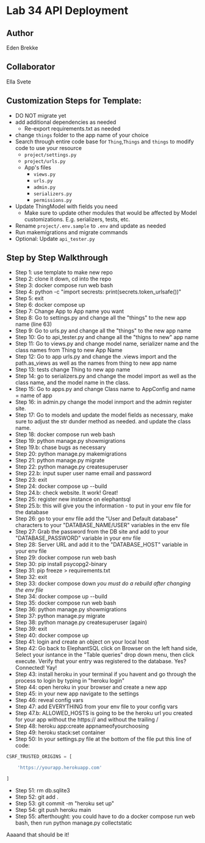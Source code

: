 # Lab 34 API Deployment

## Author

Eden Brekke

## Collaborator

Ella Svete

## Customization Steps for Template:

- DO NOT migrate yet
- add additional dependencies as needed
  - Re-export requirements.txt as needed
- change `things` folder to the app name of your choice
- Search through entire code base for `Thing`,`Things` and `things` to modify code to use your resource
  - `project/settings.py`
  - `project/urls.py`
  - App's files
    - `views.py`
    - `urls.py`
    - `admin.py`
    - `serializers.py`
    - `permissions.py`
- Update ThingModel with fields you need
  - Make sure to update other modules that would be affected by Model customizations. E.g. serializers, tests, etc.
- Rename `project/.env.sample` to `.env` and update as needed
- Run makemigrations and migrate commands
- Optional: Update `api_tester.py`

## Step by Step Walkthrough

- Step 1: use template to make new repo
- Step 2: clone it down, cd into the repo
- Step 3: docker compose run web bash
- Step 4: python -c "import secrests: print(secrets.token_urlsafe())"
- Step 5:  exit
- Step 6: docker compose up
- Step 7:  Change App to App name you want
- Step 8: Go to settings.py and change all the "things" to the new app name (line 63)
- Step 9: Go to urls.py and change all the "things" to the new app name
- Step 10: Go to api_tester.py and change all the "thigns to new" app name
- Step 11: Go to views.py and change model name, serializer name and the class names from Thing to new App Name
- Step 12: Go to app urls.py and change the .views import and the path.as_views as well as the names from thing to new app name
- Step 13: tests change Thing to new app name
- Step 14: go to serializers.py and change the model import as well as the class name, and the model name in the class.
- Step 15: Go to apps.py and change Class name to AppConfig and name = name of app
- Step 16: in admin.py change the model inmport and the admin register site.
- Step 17: Go to models and update the model fields as necessary, make sure to adjust the str dunder method as needed. and update the class name.
- Step 18: docker compose run web bash
- Step 19: python manage.py showmigrations
- Step 19.b: chase bugs as necessary
- Step 20: python manage.py makemigrations
- Step 21: python manage.py migrate
- Step 22: python manage.py createsuperuser
- Step 22.b: input super user name email and password
- Step 23: exit
- Step 24: docker compose up --build
- Step 24.b: check website. It work! Great!
- Step 25: register new instance on elephantsql
- Step 25.b: this will give you the information - to put in your env file for the database
- Step 26: go to your env file add the "User and Default database" characters to your "DATABASE_NAME/USER" variables in the env file
- Step 27: Grab the password from the DB site and add to your "DATABASE_PASSWORD" variable in your env file
- Step 28: Server URL and add it to the "DATABASE_HOST" variable in your env file
- Step 29: docker compose run web bash
- Step 30: pip install psycopg2-binary
- Step 31: pip freeze > requirements.txt
- Step 32: exit
- Step 33: docker compose down *you must do a rebuild after changing the env file*
- Step 34: docker compose up --build
- Step 35: docker compose run web bash
- Step 36: python manage.py showmigrations
- Step 37: python manage.py migrate
- Step 38: python manage.py createsuperuser (again)
- Step 39: exit
- Step 40: docker compose up
- Step 41: login and create an object on your local host
- Step 42: Go back to ElephantSQL click on Browser on the left hand side, Select your isntance in the "Table queries" drop down menu, then click execute. Verify that your entry was registered to the database. Yes? Connected! Yay!
- Step 43: install heroku in your terminal if you havent and go through the process to login by typing in "heroku login"
- Step 44: open heroku in your browser and create a new app
- Step 45: in your new app navigate to the settings
- Step 46: reveal config vars
- Step 47: add EVERYTHING from your env file to your config vars
- Step 47.b: ALLOWED_HOSTS is going to be the heroku url you created for your app without the https:// and without the trailing /
- Step 48: heroku app:create appnameofyourchoosing
- Step 49: heroku stack:set container
- Step 50: In your settings.py file at the bottom of the file put this line of code:

```python
CSRF_TRUSTED_ORIGINS = [

    'https://yourapp.herokuapp.com'

]
```

- Step 51: rm db.sqlite3
- Step 52: git add .
- Step 53: git commit -m "heroku set up"
- Step 54: git push heroku main
- Step 55: afterthought: you could have to do a docker compose run web bash, then run python manage.py collectstatic

Aaaand that should be it!
